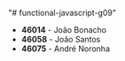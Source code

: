 "# functional-javascript-g09" 

- **46014** - João Bonacho
- **46058** - João Santos
- **46075** - André Noronha
